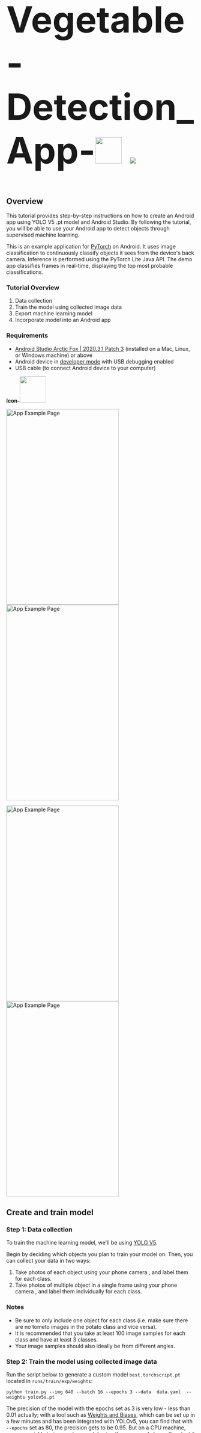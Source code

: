 <h1 style="font-size:10vw"> Vegetable-Detection_App-<img src="https://github.com/SOURAB-BAPPA/Vegetable-Detection_App/blob/main/images/vegetable.gif" width=70 height=70 />  <img src="https://user-images.githubusercontent.com/73097560/115834477-dbab4500-a447-11eb-908a-139a6edaec5c.gif"></h1>

## Overview

This tutorial provides step-by-step instructions on how to create an Android app using YOLO V5 .pt model and Android Studio. By following the tutorial, you will be able to use your Android app to detect objects through supervised machine learning. 

This is an example application for [PyTorch](https://pytorch.org/mobile/android/#more-pytorch-android-demo-apps) on Android. It uses image classification to continuously classify objects it sees from the device's back camera. Inference is performed using the PyTorch Lite Java API. The demo app classifies frames in real-time, displaying the top most probable classifications. 

### Tutorial Overview

1. Data collection
2. Train the model using collected image data
3. Export machine learning model
4. Incorporate model into an Android app

### Requirements

*   [Android Studio Arctic Fox | 2020.3.1 Patch 3](https://developer.android.com/studio) (installed on a Mac, Linux, or Windows machine) or above
*   Android device in [developer mode](https://developer.android.com/studio/debug/dev-options) with USB debugging enabled
*   USB cable (to connect Android device to your computer)

<b>Icon-</b><img src="https://github.com/SOURAB-BAPPA/Vegetable-Detection_App/blob/main/images/icon4.png" width=70 height=70 />

<img src="https://github.com/SOURAB-BAPPA/Vegetable-Detection_App/blob/main/images/front_page.jpg" alt="App Example Page" width="300" height="520"/><img src="https://github.com/SOURAB-BAPPA/Vegetable-Detection_App/blob/main/images/2.jpg" alt="App Example Page" width="300" height="520"/>

<img src="https://github.com/SOURAB-BAPPA/Vegetable-Detection_App/blob/main/images/4.jpg" alt="App Example Page" width="300" height="520"/><img src="https://github.com/SOURAB-BAPPA/Vegetable-Detection_App/blob/main/images/3.jpg" alt="App Example Page" width="300" height="520"/>


## Create and train model

### Step 1: Data collection

To train the machine learning model, we'll be using [YOLO V5](https://github.com/ultralytics/yolov5). 

Begin by deciding which objects you plan to train your model on. Then, you can collect your data in two ways: 

1. Take photos of each object using your phone camera , and label them for each class. 
2. Take photos of multiple object in a single frame using your phone camera , and label them individually for each class.

### Notes
*   Be sure to only include one object for each class (i.e. make sure there are no tometo images in the potato class and vice versa). 
*   It is recommended that you take at least 100 image samples for each class and have at least 3 classes. 
*   Your image samples should also ideally be from different angles.

### Step 2: Train the model using collected image data

Run the script below to generate a custom model `best.torchscript.pt` located in `runs/train/exp/weights`:

```
python train.py --img 640 --batch 16 --epochs 3 --data  data.yaml  --weights yolov5s.pt
```

The precision of the model with the epochs set as 3 is very low - less than 0.01 actually; with a tool such as [Weights and Biases](https://wandb.ai), which can be set up in a few minutes and has been integrated with YOLOv5, you can find that with `--epochs` set as 80, the precision gets to be 0.95. But on a CPU machine, you can quickly train a custom model using the command above, then test it in the Android demo app. Below is a sample wandb metrics from 3, 30, and 100 epochs of training:

![](https://github.com/SOURAB-BAPPA/Vegetable-Detection_App/blob/main/ObjectDetection/metrics.png)

### Step 3. Convert the custom model to lite version

With the `export.py` modified in step 1 `Prepare the model` of the section `Quick Start`, you can convert the new custom model to its TorchScript lite version:

```
python export.py --weights runs/train/exp/weights/best.pt --include torchscript
```

The resulting `best.torchscript.ptl` is located in `runs/train/exp/weights`, which needs to be copied to the Android demo app's assets folder.


<br/>

## Build and run app

### Step 4: Export machine learning model

Now that you've trained your model, you'll need to export it. Download `best.torchscript.ptl` is located in `runs/train/exp/weights` and create a `label.txt`.

Now, get the project from [Github](https://github.com/SOURAB-BAPPA/Vegetable-Detection_App). Click the green code button and download ZIP. You will need to click through a number of folders (``Vegetable-Detection_App/ObjectDetection/app/src/main/assets/``). In assets, copy the ``label.txt``, and ``best.torchscript.ptl`` files (you only need to keep one ``label.txt`` file) into assets. 



### Step 5: Build the Android Studio project

Now, copy the file path for the android folder. Open Android Studio and click "Open an existing Android Studio project." A window should pop up that says "Open File or Project." At the top of the window, copy paste the file path and click OK. 

Then in `PrePostProcessor.java`, change line `private static int mOutputColumn = 9;` to `private static int mOutputColumn = no_of_labels+5;`.(label.txt defines the 4 custom class names)

Select `Build -> Make Project` and check that the project builds successfully. You will need Android SDK configured in the settings. You'll need at least SDK
version 23. The `build.gradle` file will prompt you to download any missing libraries.


### Step 6: Turn on Android phone developer mode

In our example, we have used a Motorola Moto E4 phone. Go to _Settings_ and scroll to _About phone_. Scroll down to _Build number_ and click it seven times. After a few taps, the steps should count down until you unlock the developer options. Then, back in _Settings_, scroll to _Developer options_ and turn Developer mode on. Once developer options are activated, you will see a message that reads, You are now a developer!


### Step 7: Install and run the app

Connect the Android device to the computer and be sure to approve any ADB permission prompts that appear on your phone. Select `Run -> Run app.` Select the deployment target in the connected devices to the device on which the app will be installed. This will install the app on the device. The app should automatically open and it should be able to recognize the objects you trained the model on. If the labels are not showing up, make sure the ``label.txt`` file is still in your assets folder.


## Assets folder
_Do not delete the assets folder content_. If you explicitly deleted the files, choose `Build -> Rebuild` to re-download the deleted model files into the assets folder.


## Sources

[PyTorch](https://pytorch.org/mobile/android/)

[The model version must be between 3 and 5 But the model version is 7](https://github.com/pytorch/android-demo-app/issues/202)

## Contact

For any questions, suggestions, or concerns, please contact me at maitysourab@gmail.com.

